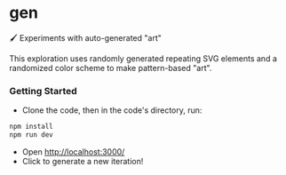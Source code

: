 # gen
🖌 Experiments with auto-generated "art"

This exploration uses randomly generated repeating SVG elements and a randomized color scheme to make pattern-based "art".

### Getting Started
* Clone the code, then in the code's directory, run:
```js
npm install
npm run dev
```
* Open [http://localhost:3000/](http://localhost:3000/)
* Click to generate a new iteration!
